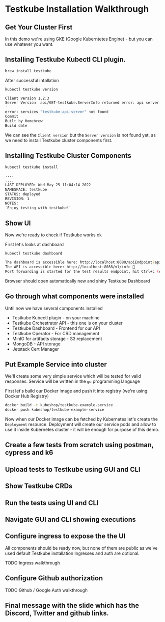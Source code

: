 # Testkube Installation Walkthrough 

## Get Your Cluster First 

In this demo we're using GKE (Google Kuberntetes Engine) - but you can use whatever you want. 

## Installing Testkube Kubectl CLI plugin. 


```sh
brew install testkube
```

After successful intallation 

```sh 
kubectl testkube version

Client Version 1.2.3
Server Version  api/GET-testkube.ServerInfo returned error: api server response: '{"kind":"Status","apiVersion":"v1","metadata":{},"status":"Failure","message":"services \"testkube-api-server\" not found","reason":"NotFound","details":{"name":"testkube-api-server","kind":"services"},"code":404}
'
error: services "testkube-api-server" not found
Commit 
Built by Homebrew
Build date 
```

We can see the `Client version` but the `Server version` is not found yet, as we need to install Testkube cluster components first. 

## Installing Testkube Cluster Components

```sh 
kubectl testkube install

.... 
....
LAST DEPLOYED: Wed May 25 11:04:14 2022
NAMESPACE: testkube
STATUS: deployed
REVISION: 1
NOTES:
`Enjoy testing with testkube!`
```

## Show UI

Now we're ready to check if Testkube works ok

First let's looks at dashboard 

```sh
kubectl testkube dashboard

The dashboard is accessible here: http://localhost:8080/apiEndpoint?apiEndpoint=localhost:8088/v1 🥇
The API is accessible here: http://localhost:8088/v1/info 🥇
Port forwarding is started for the test results endpoint, hit Ctrl+c (or Cmd+c) to stop 🥇
```

Browser should open automatically new and shiny Testkube Dashboard


## Go through what components were installed

Until now we have several components installed
- Testkube Kubectl plugin - on your machine 
- Testkube Orchestrator API - this one is on your cluster
- Testkube Dashboard - Frontend for our API 
- Testkube Operator - For CRD management
- MinIO for artifacts storage - S3 replacement
- MongoDB - API storage
- Jetstack Cert Manager 


## Put Example Service into cluster 

We'll create some very simple service which will be tested for valid responses. Service will be written in the  `go` programming language

First let's build our Docker image and push it into registry (we're using Docker Hub Registry)

```sh
docker build -t kubeshop/testkube-example-service .
docker push kubeshop/testkube-example-service
```

Now when our Docker image can be fetched by Kubernetes let's create the `Deployment` resource.
Deployment will create our service pods and allow to use it inside Kubernetes cluster - it will be enough 
for purpose of this demo. 


## Create a few tests from scratch using postman, cypress and k6

## Upload tests to Testkube using GUI and CLI

## Show Testkube CRDs

## Run the tests using UI and CLI

## Navigate GUI and CLI showing executions

## Configure ingress to expose the the UI 

All components should be ready now, but none of them are public as we've used default Testkube installation
Ingresses and auth are optional.

TODO Ingress walkthrough

## Configure Github authorization


TODO Github / Google Auth walkthrough


## Final message with the slide which has the Discord, Twitter and github links.